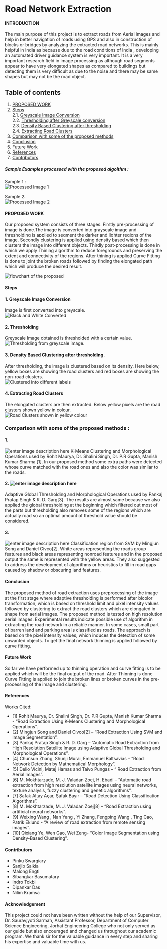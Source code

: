 
# Road Network Extraction

#### INTRODUCTION
The main purpose of this project is to extract roads from Aerial images and help in better navigation of roads using GPS and also in construction of blocks or bridges by analyzing the extracted road networks. This is mainly helpful in India as because due to the road conditions of India , developing an automated driver guidance system is very important. It is a very important research field in image processing as although road segments appear to have very elongated shapes as compared to buildings but detecting them is very difficult as due to the noise and there may be same shapes but may not be the road object.

## Table of contents  
1. [PROPOSED WORK](#PROPOSED-WORK)  
2. [Steps](#Steps)  
	2.1. [Greyscale Image Conversion](#Greyscale-Image-Conversion)<br>
	2.2. [Thresholding after Greyscale conversion](#Thresholding-after-Greyscale-conversion)<br>
	2.3. [Density Based Clustering after thresholding](#Density-Based-Clustering-after-thresholding.)<br>
	2.4. [Extracting Road Clusters](#Extracting-Road-Clusters)<br>
3. [Comparison with some of the proposed methods ](#Comparison-with-some-of-the-proposed-methods )<br>
4. [Conclusion](#Conclusion)
5. [Future Work](#Future-Work)
6. [References](#References)
7. [Contributors](#Contributors)
  
##### Sample Examples processed with the proposed algoithm :
Sample 1 :<br>
![Processed Image 1](https://springflee.files.wordpress.com/2020/02/d1.png)

Sample 2:<br>
![Processed Image 2](https://springflee.files.wordpress.com/2020/02/d2.png)
#### PROPOSED WORK
Our proposed system consists of three stages. Firstly pre-processing of image is done.The image is converted into grayscale image and thresholding is applied to segment the darker and lighter regions of the image. Secondly clustering is applied using density based which then clusters the image into different objects. Thirdly post-processing is done in which we apply Thining algorithm to reduce foregrounds and preserving the extent and connectivity of the regions. After thining is applied Curve  Fitting is done to joint the broken roads followed by finding the elongated path which will produce the desired result. 

![flowchart of the proposed](https://springflee.files.wordpress.com/2020/02/image-000.jpg)
<br>
#### Steps
#### 1. Greyscale Image Conversion
Image is first converted into greyscale.<br>
![Black and White Converted](https://springflee.files.wordpress.com/2020/02/image-002.jpg)
#### 2. Thresholding
Greyscale Image obtained is thresholded with a certain value.<br>
![Thresholding from greyscale image.](https://springflee.files.wordpress.com/2020/02/image-004.png)
#### 3. Density Based Clustering after thresholding.
After thresholding, the image is clustered based on its density.
Here below, yellow boxes are showing the road clusters and red boxes are showing the non-road clusters.<br>
![Clustered into different labels](https://springflee.files.wordpress.com/2020/02/image-030.png)
#### 4. Extracting Road Clusters
The elongated clusters are then extracted.
Below yellow pixels are the road clusters shown yellow in colour.<br>
![Road Clusters shown in yellow colour](https://springflee.files.wordpress.com/2020/02/yellowroad.png)

### Comparison with some of the proposed methods :
#### 1.  
![enter image description here](https://springflee.files.wordpress.com/2020/02/c1.png)
K-Means Clustering and Morphological Operations used by Rohit Maurya, Dr. Shalini Singh, Dr. P.R Gupta, Manish Kumar Sharma [1]. In our proposed method some extra paths were detected whose curve matched with the road ones and also the color was similar to the roads.
#### 2. ![enter image description here](https://springflee.files.wordpress.com/2020/02/c2.png) 
Adaptive Global Thresholding and Morphological Operations used by Pankaj Pratap Singh & R. D. Garg[3]. The results are almost same because we also applied the global thresholding at the beginning which filtered out most of the parts but thresholding also removes some of the regions which are actually road so an optimal amount of threshold value should be considered.
#### 3.
![enter image description here](https://springflee.files.wordpress.com/2020/02/c3.png)
Classification region from SVM by Mingjun Song and Daniel Civco[2]. White areas representing the roads group features and black areas representing nonroad features and in the proposed output the same is represented with the yellow areas. They also suggested to address the development of algorithms or heuristics to fill in road gaps caused by shadow or obscuring land features.
#### Conclusion
The proposed method of road extraction uses preprocessing of the image at the first stage where adaptive thresholding is performed after bicolor transformation, which is based on threshold limit and pixel intensity values followed by clustering to extract the road clusters which are elongated in shape from aerial images. The proposed method is tested on high resolution aerial images. Experimental results indicate possible use of algorithm in extracting the road network in a reliable manner. In some cases, small part of barren land and parking area is classified as roads. The approach is based on the pixel intensity values, which induces the detection of some unwanted objects. To get the final network thinning is applied followed by curve fitting.
#### Future Work
So far we have performed up to thinning operation and curve fitting is to be applied which will be the final output of the road. After Thinning is done Curve Fitting is applied to join the broken lines or broken curves in the pre-processing of the image and clustering.
#### References 
Works Cited: 
- [1] Rohit Maurya, Dr. Shalini Singh, Dr. P.R Gupta, Manish Kumar Sharma - “Road Extraction Using K-Means Clustering and Morphological Operations”. 
- [2] Mingjun Song and Daniel Civco[2] – “Road Extraction Using SVM and Image Segmentation”. 
- [3] Pankaj Pratap Singh & R. D. Garg – “Automatic Road Extraction from High Resolution Satellite Image using Adaptive Global Thresholding and Morphological Operations”. 
- [4] Chunsun Zhang, Shunji Murai, Emmanuel Baltsavias – “Road Network Detection by Mathematical Morphology”. 
- [5] Delio Vicini, Matej Hamas and Taivo Pungas – “ Road Extraction from Aerial Images”. 
- [6] M. Mokhtarzade, M. J. Valadan Zoej, H. Ebadi – “Automatic road extraction from high resolution satellite images using neural networks, texture analysis, fuzzy clustering and genetic algorithms”. 
- [7] Şafak Altay Açar, Şafak Bayır – “Road Detection Using Classification Algorithms”. 
- [8] M. Mokhtarzade, M. J. Valadan Zoej[8] – “Road Extraction using artificial neural networks”. 
- [9] Weixing Wang , Nan Yang , Yi Zhang, Fengping Wang , Ting Cao, Patrik Eklund - “A review of road extraction from remote sensing images”. 
- [10] Qixiang Ye, Wen Gao, Wei Zeng- “Color Image Segmentation using Density-Based Clustering”.
#### Contributors 
- Pinku Swargiary
- Sanjib Saikia
- Malong Engti
- Sibangkar Basumatary
- Indro Tokbi
- Dipankar Das
 - Nilim Kramsa

#### Acknowledgement
This project could not have been written without the help of our Supervisor, Dr. Sauravjyoti Sarmah, Assistant Professor, Department of Computer Science Engineering, Jorhat Engineering College who not only served as our guide but also encouraged and changed us throughout our academic program. We thank sir for the valuable guidance in every step and
sharing his expertise and valuable time with us.
